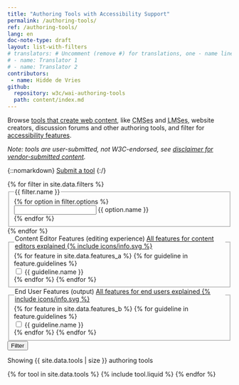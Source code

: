 ```yaml
---
title: "Authoring Tools with Accessibility Support"
permalink: /authoring-tools/
ref: /authoring-tools/
lang: en
doc-note-type: draft
layout: list-with-filters
# translators: # Uncomment (remove #) for translations, one - name line per translator.
# - name: Translator 1
# - name: Translator 2
contributors:
 - name: Hidde de Vries
github:
  repository: w3c/wai-authoring-tools
  path: content/index.md
---
```


<style> 
{% include css/styles.css %}
</style>

<div class="header-sup">
  <p>Browse <a href="selecting">tools that create web content</a>, like <abbr title="content management systems">CMSes</abbr> and <abbr title="learning management systems">LMSes</abbr>, website creators, discussion forums and other authoring tools, and filter for <a href="selecting#features">accessibility features</a>.</p>
  <p><em>Note: tools are user-submitted, not W3C-endorsed, see <a href="#disclaimer">disclaimer for vendor-submitted content</a>.</em></p>
</div>

{::nomarkdown}
<a class="button button-more submit-a-tool" href="submit-a-tool"><span>Submit a tool</span></a>
 {:/}

<div id="app" class="tools">
  <form class="tools-filters" data-filter-form action="https://hiddedevries.nl/test-api/" method="POST">
    {% for filter in site.data.filters %}
    <fieldset id="{{ filter.id }}">
      <legend>{{ filter.name }}</legend>
      {% for option in filter.options %}
      <div class="tools-filters__filter">
        <input type="{{ filter.type }}" id="filter-{{ option.id }}" name="{{ option.id }}">
        <label for="filter-{{ option.id }}">{{ option.name }}</label>
      </div>
      {% endfor %}
    </fieldset>
    {% endfor %}
    <fieldset id="filters-features-content-editors">
      <legend>Content Editor Features (editing experience)
        <a href="selecting#editing-experience-for-content-editors" class="more-info">
          <span class="visuallyhidden">All features for content editors explained</span>
          <span aria-hidden="true" class="more-info__icon">
           {% include icons/info.svg %}
          </span>
        </a>
      </legend>
      {% for feature in site.data.features_a %}
      {% for guideline in feature.guidelines %}
      <div class="tools-filters__filter">
        <input type="checkbox" id="filter-{{ guideline.id }}" name="features-content-editors">
        <label for="filter-{{ guideline.id }}">{{ guideline.name }}</label>
      </div>
      {% endfor %}
      {% endfor %}
    </fieldset>
    <fieldset id="filters-features-outpput">
      <legend>End User Features (output)
        <a href="selecting#output" class="more-info">
          <span class="visuallyhidden">All features for end users explained</span>
          <span aria-hidden="true" class="more-info__icon">
           {% include icons/info.svg %}
          </span>
        </a>
      </legend>
      {% for feature in site.data.features_b %}
      {% for guideline in feature.guidelines %}
      <div class="tools-filters__filter">
        <input type="checkbox" id="filter-{{ guideline.id }}" name="features-output">
        <label for="filter-{{ guideline.id }}">{{ guideline.name }}</label>
      </div>
      {% endfor %}
      {% endfor %}
    </fieldset>
    <button>Filter</button> 
  </form>
  <div class="tools-tools">
    <div role="alert">
      <p class="status status-busy" hidden>Loading tools…</p>
      <p class="status status-failure" hidden>something went wrong…</p>
    </div>
    <div id="tools-list">
    <p>Showing {{ site.data.tools | size }} authoring tools</p>
    {% for tool in site.data.tools %}
      {% include tool.liquid %}
    {% endfor %}
    </div>
  </div>
</div>

<script>
{% include js/tools.js %}
</script>

